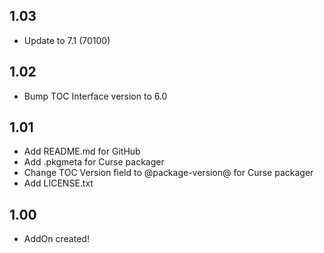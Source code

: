 ## 1.03
- Update to 7.1 (70100)

## 1.02
- Bump TOC Interface version to 6.0

## 1.01
- Add README.md for GitHub
- Add .pkgmeta for Curse packager
- Change TOC Version field to @package-version@ for Curse packager
- Add LICENSE.txt

## 1.00
- AddOn created!
